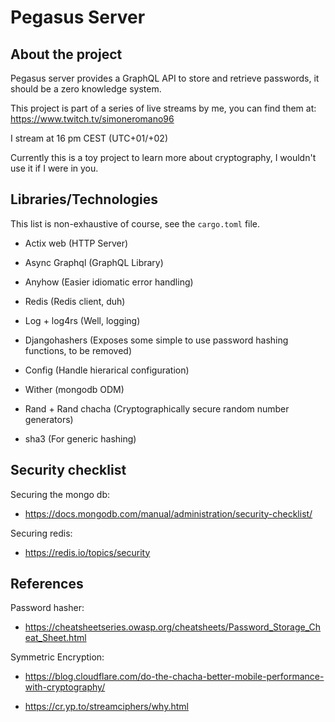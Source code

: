 # Pegasus Server

## About the project

Pegasus server provides a GraphQL API to store and retrieve passwords, it should be a zero knowledge system.

This project is part of a series of live streams by me, you can find them at: https://www.twitch.tv/simoneromano96

I stream at 16 pm CEST (UTC+01/+02)

Currently this is a toy project to learn more about cryptography, I wouldn't use it if I were in you.

## Libraries/Technologies

This list is non-exhaustive of course, see the `cargo.toml` file.

* Actix web (HTTP Server)

* Async Graphql (GraphQL Library)

* Anyhow (Easier idiomatic error handling)

* Redis (Redis client, duh)

* Log + log4rs (Well, logging)

* Djangohashers (Exposes some simple to use password hashing functions, to be removed)

* Config (Handle hierarical configuration)

* Wither (mongodb ODM)

* Rand + Rand chacha (Cryptographically secure random number generators)

* sha3 (For generic hashing)

## Security checklist

Securing the mongo db:

* https://docs.mongodb.com/manual/administration/security-checklist/

Securing redis:

* https://redis.io/topics/security

## References

Password hasher:

* https://cheatsheetseries.owasp.org/cheatsheets/Password_Storage_Cheat_Sheet.html

Symmetric Encryption:

* https://blog.cloudflare.com/do-the-chacha-better-mobile-performance-with-cryptography/

* https://cr.yp.to/streamciphers/why.html
